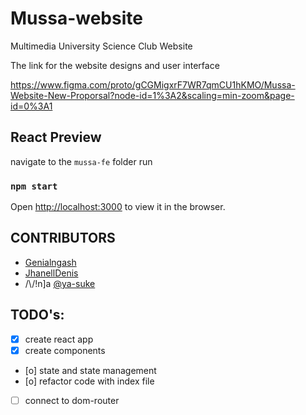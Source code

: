# Mussa-website
Multimedia University Science Club Website

The link for the website designs and user interface

https://www.figma.com/proto/gCGMigxrF7WR7qmCU1hKMO/Mussa-Website-New-Proporsal?node-id=1%3A2&scaling=min-zoom&page-id=0%3A1

## React Preview
navigate to the `mussa-fe` folder
run 
### `npm start`

Open [http://localhost:3000](http://localhost:3000) to view it in the browser.
       
## CONTRIBUTORS
* [Genialngash](https://github.com/Genialngash)
* [JhanellDenis](https://github.com/King-Dorji)
* /\\/!n]a [@ya-suke](https://www.github.com/ya-suke "ninja's github") 

## TODO's:
- [x] create react app
- [x] create components
- [o] state and state management
- [o] refactor code with index file
- [ ] connect to dom-router



